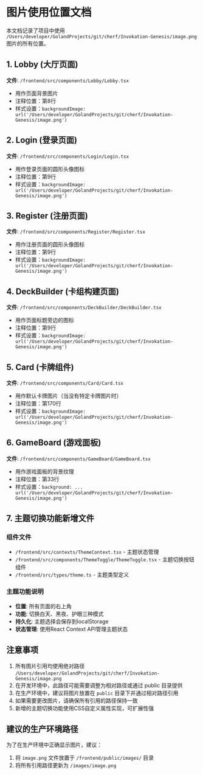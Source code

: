 # 图片使用位置文档

本文档记录了项目中使用 `/Users/developer/GolandProjects/git/cherf/Invokation-Genesis/image.png` 图片的所有位置。

## 1. Lobby (大厅页面)
**文件**: `/frontend/src/components/Lobby/Lobby.tsx`
- 用作页面背景图片
- 注释位置：第8行
- 样式设置：`backgroundImage: url('/Users/developer/GolandProjects/git/cherf/Invokation-Genesis/image.png')`

## 2. Login (登录页面)
**文件**: `/frontend/src/components/Login/Login.tsx`
- 用作登录页面的圆形头像图标
- 注释位置：第9行
- 样式设置：`backgroundImage: url('/Users/developer/GolandProjects/git/cherf/Invokation-Genesis/image.png')`

## 3. Register (注册页面)
**文件**: `/frontend/src/components/Register/Register.tsx`
- 用作注册页面的圆形头像图标
- 注释位置：第9行
- 样式设置：`backgroundImage: url('/Users/developer/GolandProjects/git/cherf/Invokation-Genesis/image.png')`

## 4. DeckBuilder (卡组构建页面)
**文件**: `/frontend/src/components/DeckBuilder/DeckBuilder.tsx`
- 用作页面标题旁边的图标
- 注释位置：第9行
- 样式设置：`backgroundImage: url('/Users/developer/GolandProjects/git/cherf/Invokation-Genesis/image.png')`

## 5. Card (卡牌组件)
**文件**: `/frontend/src/components/Card/Card.tsx`
- 用作默认卡牌图片（当没有特定卡牌图片时）
- 注释位置：第170行
- 样式设置：`backgroundImage: url('/Users/developer/GolandProjects/git/cherf/Invokation-Genesis/image.png')`

## 6. GameBoard (游戏面板)
**文件**: `/frontend/src/components/GameBoard/GameBoard.tsx`
- 用作游戏面板的背景纹理
- 注释位置：第33行
- 样式设置：`background: ... url('/Users/developer/GolandProjects/git/cherf/Invokation-Genesis/image.png')`

## 7. 主题切换功能新增文件

### 组件文件
- `/frontend/src/contexts/ThemeContext.tsx` - 主题状态管理
- `/frontend/src/components/ThemeToggle/ThemeToggle.tsx` - 主题切换按钮组件
- `/frontend/src/types/theme.ts` - 主题类型定义

### 主题功能说明
- **位置**: 所有页面的右上角
- **功能**: 切换白天、黑夜、护眼三种模式
- **持久化**: 主题选择会保存到localStorage
- **状态管理**: 使用React Context API管理主题状态

## 注意事项

1. 所有图片引用均使用绝对路径 `/Users/developer/GolandProjects/git/cherf/Invokation-Genesis/image.png`
2. 在开发环境中，此路径可能需要调整为相对路径或通过 public 目录提供
3. 在生产环境中，建议将图片放置在 `public` 目录下并通过相对路径引用
4. 如果需要更改图片，请确保所有引用的路径保持一致
5. 新增的主题切换功能使用CSS自定义属性实现，可扩展性强

## 建议的生产环境路径

为了在生产环境中正确显示图片，建议：
1. 将 `image.png` 文件放置于 `/frontend/public/images/` 目录
2. 将所有引用路径更新为 `/images/image.png`